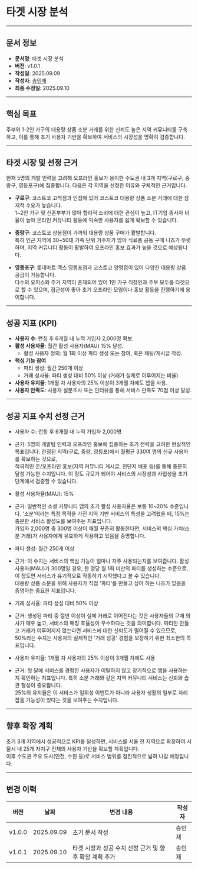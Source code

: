 
# 타겟 시장 분석

---

## 문서 정보
- **문서명**: 타겟 시장 분석
- **버전**: v1.0.1
- **작성일**: 2025.09.09
- **작성자**: [송민재](https://github.com/songkey06)
- **최종 수정일**: 2025.09.10

---

## 핵심 목표
주부와 1-2인 가구의 대용량 상품 소분 거래를 위한 신뢰도 높은 지역 커뮤니티를 구축하고,
이를 통해 초기 사용자 기반을 확보하여 서비스의 시장성을 명확히 검증합니다.

---

## 타겟 시장 및 선정 근거
현재 5명의 개발 인력을 고려해 오프라인 홍보가 용이한 수도권 내 3개 지역(구로구, 중랑구, 영등포구)에 집중합니다. 다음은 각 지역을 선정한 이유와 구체적인 근거입니다.

- **구로구**: 코스트코 고척점과 인접해 있어 코스트코 대용량 상품 소분 거래에 대한 잠재적 수요가 높습니다. <br>
          1~2인 가구 및 신혼부부가 많아 합리적 소비에 대한 관심이 높고, IT기업 종사자 비율이 높아 온라인 커뮤니티 활동에 익숙한 사용자를 쉽게 확보할 수 있습니다.


- **중랑구**: 코스트코 상봉점이 가까워 대용량 상품 구매가 활발합니다. <br>
          특히 인근 지역에 30~50대 가족 단위 거주자가 많아 식료품 공동 구매 니즈가 뚜렷하며, 지역 커뮤니티 활동이 활발하여 오프라인 홍보 효과가 높을 것으로 예상됩니다.


- **영등포구**: 롯데마트 맥스 영등포점과 코스트코 양평점이 있어 다양한 대용량 상품 공급이 가능합니다. <br>
             다수의 오피스와 주거 지역이 혼재되어 있어 1인 가구 직장인과 주부 모두를 타겟으로 할 수 있으며, 접근성이 좋아 초기 오프라인 모임이나 홍보 활동을 진행하기에 용이합니다.

---

## 성공 지표 (KPI)
- **사용자 수**: 런칭 후 6개월 내 누적 가입자 2,000명 확보.
- **활성 사용자율**: 월간 활성 사용자(MAU) 15% 달성.
    - 활성 사용자 정의: 월 1회 이상 파티 생성 또는 참여, 혹은 채팅/게시글 작성.
- **핵심 기능 참여**
    - 파티 생성: 월간 250개 이상
    - 거래 성사율: 파티 생성 대비 50% 이상 (거래가 실제로 이루어지는 비율)
- **사용자 유지율**: 1개월 차 사용자의 25% 이상이 3개월 차에도 앱을 사용.
- **사용자 만족도**: 사용자 설문조사 또는 인터뷰를 통해 서비스 만족도 70점 이상 달성.

---

## 성공 지표 수치 선정 근거
- 사용자 수: 런칭 후 6개월 내 누적 가입자 2,000명
- 근거: 5명의 개발팀 인력과 오프라인 홍보에 집중하는 초기 전략을 고려한 현실적인 목표입니다. 한정된 지역(구로, 중랑, 영등포)에서 월평균 330여 명의 신규 사용자를 확보하는 것으로, <br>
   적극적인 온/오프라인 홍보(지역 커뮤니티 게시글, 전단지 배포 등)를 통해 충분히 달성 가능한 수치입니다. 이 정도 규모가 되어야 서비스의 시장성과 사업성을 초기 단계에서 검증할 수 있습니다.


- 활성 사용자율(MAU): 15%
- 근거: 일반적인 소셜 커뮤니티 앱의 초기 활성 사용자율은 보통 10~20% 수준입니다. '소분'이라는 특정 목적을 가진 지역 기반 서비스의 특성을 고려했을 때, 15%는 충분한 서비스 활성도를 보여주는 지표입니다. <br>
   가입자 2,000명 중 300명 이상이 매월 꾸준히 활동한다면, 서비스의 핵심 가치(소분 거래)가 사용자에게 유효하게 작용하고 있음을 증명합니다.


- 파티 생성: 월간 250개 이상
- 근거: 이 수치는 서비스의 핵심 기능이 얼마나 자주 사용되는지를 보여줍니다. 활성 사용자(MAU)가 300명일 경우, 한 명당 월 1회 미만의 파티를 생성하는 수준으로, 이 정도면 서비스가 유기적으로 작동하기 시작했다고 볼 수 있습니다. <br>
   대용량 상품 소분을 위해 사용자가 직접 '파티'를 만들고 싶어 하는 니즈가 있음을 증명하는 중요한 지표입니다.


- 거래 성사율: 파티 생성 대비 50% 이상
- 근거: 생성된 파티 중 절반 이상이 실제 거래로 이어진다는 것은 사용자들의 구매 의사가 매우 높고, 서비스의 매칭 효율성이 우수하다는 것을 의미합니다. 파티만 만들고 거래가 이루어지지 않는다면 서비스에 대한 신뢰도가 떨어질 수 있으므로, <br>
   50%라는 수치는 사용자의 실제적인 '거래 성공' 경험을 보장하기 위한 최소한의 목표입니다.


- 사용자 유지율: 1개월 차 사용자의 25% 이상이 3개월 차에도 사용
- 근거: 첫 달에 서비스를 경험한 사용자가 이탈하지 않고 장기적으로 앱을 사용하는지 확인하는 지표입니다. 특히 소분 거래와 같은 지역 커뮤니티 서비스는 신뢰와 습관 형성이 중요합니다. <br>
   25%의 유지율은 이 서비스가 일회성 이벤트가 아니라 사용자 생활의 일부로 자리 잡을 가능성이 있다는 것을 보여주는 수치입니다.


---
## 향후 확장 계획
초기 3개 지역에서 성공적으로 KPI를 달성하면, 서비스를 서울 전 지역으로 확장하여 서울시 내 25개 자치구 전체의 사용자 기반을 확보할 계획입니다.
<br> 이후 수도권 주요 도시(인천, 수원 등)로 서비스 범위를 점진적으로 넓혀 나갈 예정입니다.

---

## 변경 이력

| 버전     | 날짜       | 변경 내용                            | 작성자 |
|--------|------------|----------------------------------|-----|
| v1.0.0 | 2025.09.09 | 초기 문서 작성                         | 송민재 |
| v1.0.1 | 2025.09.10 | 타겟 시장과 성공 수치 선정 근거 및 향후 확장 계획 추가 | 송민재 |
